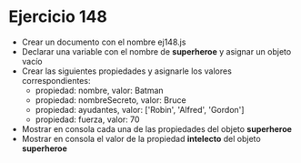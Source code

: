 # Ejercicio 148

* Crear un documento con el nombre ej148.js
* Declarar una variable con el nombre de **superheroe** y asignar un objeto vacío
* Crear las siguientes propiedades y asignarle los valores correspondientes:
  * propiedad: nombre, valor: Batman
  * propiedad: nombreSecreto, valor: Bruce
  * propiedad: ayudantes, valor: ['Robin', 'Alfred', 'Gordon']
  * propiedad: fuerza, valor: 70
* Mostrar en consola cada una de las propiedades del objeto **superheroe**
* Mostrar en consola el valor de la propiedad **intelecto** del objeto **superheroe**

